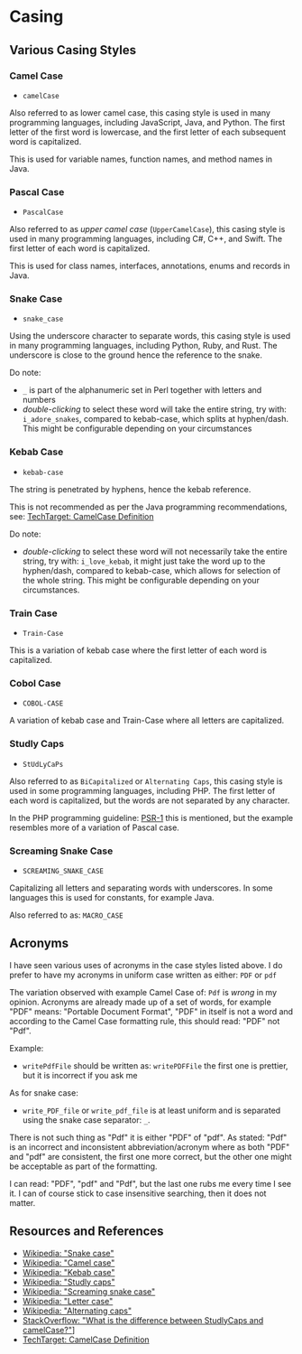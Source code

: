 # Casing

## Various Casing Styles

### Camel Case

- `camelCase`

Also referred to as lower camel case, this casing style is used in many programming languages, including JavaScript, Java, and Python. The first letter of the first word is lowercase, and the first letter of each subsequent word is capitalized.

This is used for variable names, function names, and method names in Java.

### Pascal Case

- `PascalCase`

Also referred to as _upper camel case_ (`UpperCamelCase`), this casing style is used in many programming languages, including C#, C++, and Swift. The first letter of each word is capitalized.

This is used for class names, interfaces, annotations, enums and records in Java.

### Snake Case

- `snake_case`

Using the underscore character to separate words, this casing style is used in many programming languages, including Python, Ruby, and Rust. The underscore is close to the ground hence the reference to the snake.

Do note:

- `_` is part of the alphanumeric set in Perl together with letters and numbers
- _double-clicking_ to select these word will take the entire string, try with: `i_adore_snakes`, compared to kebab-case, which splits at hyphen/dash. This might be configurable depending on your circumstances

### Kebab Case

- `kebab-case`

The string is penetrated by hyphens, hence the kebab reference.

This is not recommended as per the Java programming recommendations, see: [TechTarget: CamelCase Definition](https://www.techtarget.com/whatis/definition/CamelCase)

Do note:

- _double-clicking_ to select these word will not necessarily take the entire string, try with: `i_love_kebab`, it might just take the word up to the hyphen/dash, compared to kebab-case, which allows for selection of the whole string. This might be configurable depending on your circumstances.

### Train Case

- `Train-Case`

This is a variation of kebab case where the first letter of each word is capitalized.

### Cobol Case

- `COBOL-CASE`

A variation of kebab case and Train-Case where all letters are capitalized.

### Studly Caps

- `StUdLyCaPs`

Also referred to as `BiCapitalized` or `Alternating Caps`, this casing style is used in some programming languages, including PHP. The first letter of each word is capitalized, but the words are not separated by any character.

In the PHP programming guideline: [PSR-1](https://www.php-fig.org/psr/psr-1/) this is mentioned, but the example resembles more of a variation of Pascal case.

### Screaming Snake Case

- `SCREAMING_SNAKE_CASE`

Capitalizing all letters and separating words with underscores. In some languages this is used for constants, for example Java.

Also referred to as: `MACRO_CASE`

## Acronyms

I have seen various uses of acronyms in the case styles listed above. I do prefer to have my acronyms in uniform case written as either: `PDF` or `pdf`

The variation observed with example Camel Case of: `Pdf` is _wrong_ in my opinion. Acronyms are already made up of a set of words, for example "PDF" means: "Portable Document Format", "PDF" in itself is not a word and according to the Camel Case formatting rule, this should read: "PDF" not "Pdf".

Example:

- `writePdfFile` should be written as: `writePDFFile` the first one is prettier, but it is incorrect if you ask me

As for snake case:

- `write_PDF_file` or `write_pdf_file` is at least uniform and is separated using the snake case separator: `_`.

There is not such thing as "Pdf" it is either "PDF" of "pdf". As stated: "Pdf" is an incorrect and inconsistent abbreviation/acronym where as both "PDF" and "pdf" are consistent, the first one more correct, but the other one might be acceptable as part of the formatting.

I can read: "PDF", "pdf" and "Pdf", but the last one rubs me every time I see it. I can of course stick to case insensitive searching, then it does not matter.

## Resources and References

- [Wikipedia: "Snake case"](https://en.wikipedia.org/wiki/Snake_case)
- [Wikipedia: "Camel case"](https://en.wikipedia.org/wiki/Camel_case)
- [Wikipedia: "Kebab case"](https://en.wikipedia.org/wiki/Letter_case#Special_case_styles)
- [Wikipedia: "Studly caps"](https://en.wikipedia.org/wiki/Studly_caps)
- [Wikipedia: "Screaming snake case"](https://en.wikipedia.org/wiki/Snake_case#Screaming_snake_case)
- [Wikipedia: "Letter case"](https://en.wikipedia.org/wiki/Letter_case#Special_case_styles)
- [Wikipedia: "Alternating caps"](https://en.wikipedia.org/wiki/Alternating_caps)
- [StackOverflow: "What is the difference between StudlyCaps and camelCase?"](https://stackoverflow.com/questions/32731717/what-is-the-difference-between-studlycaps-and-camelcase)]
- [TechTarget: CamelCase Definition](https://www.techtarget.com/whatis/definition/CamelCase)
